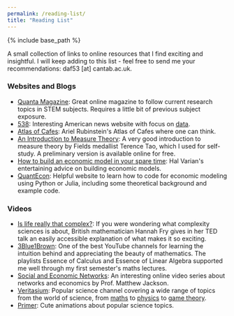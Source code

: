 ```yaml
---
permalink: /reading-list/
title: "Reading List"
---
```


{% include base_path %}
<!--- {% include toc %} -->

A small collection of links to online resources that I find exciting and insightful. I will keep adding to this list - feel free to send me your recommendations: daf53 [at] cantab.ac.uk.

### Websites and Blogs

- [Quanta Magazine](https://www.quantamagazine.org/): Great online magazine to follow current research topics in STEM subjects. Requires a little bit of previous subject exposure.
- [538](https://projects.fivethirtyeight.com/): Interesting American news website with focus on [data](https://data.fivethirtyeight.com/).
- [Atlas of Cafes](https://cafeatlas.org/): Ariel Rubinstein's Atlas of Cafes where one can think.
- [An Introduction to Measure Theory](https://terrytao.wordpress.com/books/an-introduction-to-measure-theory/): A very good introduction to measure theory by Fields medallist Terence Tao, which I used for self-study. A preliminary version is available online for free.
- [How to build an economic model in your spare time](https://people.ischool.berkeley.edu/~hal/Papers/how.pdf): Hal Varian's entertaining advice on building economic models.
- [QuantEcon](https://quantecon.org/): Helpful website to learn how to code for economic modeling using Python or Julia, including some theoretical background and example code.

### Videos

- [Is life really that complex?](https://www.youtube.com/watch?v=LnQYJa9-aR0): If you were wondering what complexity sciences is about, British mathematician Hannah Fry gives in her TED talk an easily accessible explanation of what makes it so exciting.
- [3Blue1Brown](https://www.youtube.com/@3blue1brown): One of the best YouTube channels for learning the intuition behind and appreciating the beauty of mathematics. The playlists Essence of Calculus and Essence of Linear Algebra supported me well through my first semester's maths lectures.
- [Social and Economic Networks](https://www.youtube.com/@socialandeconomicnetworks4586/playlists): An interesting online video series about networks and economics by Prof. Matthew Jackson. 
- [Veritasium](https://www.youtube.com/@veritasium): Popular science channel covering a wide range of topics from the world of science, from [maths](https://www.youtube.com/watch?v=ovJcsL7vyrk) to [physics](https://www.youtube.com/watch?v=fDek6cYijxI) to [game theory](https://www.youtube.com/watch?v=mScpHTIi-kM).
- [Primer](https://www.youtube.com/@PrimerBlobs): Cute animations about popular science topics.

